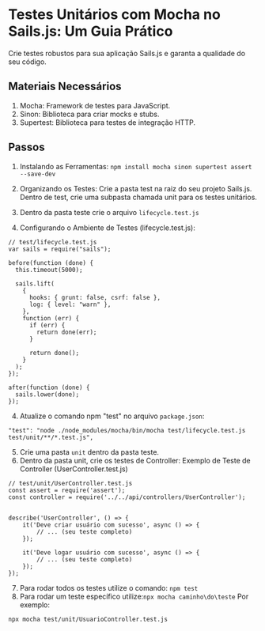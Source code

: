 # Testes Unitários com Mocha no Sails.js: Um Guia Prático
Crie testes robustos para sua aplicação Sails.js e garanta a qualidade do seu código.

## Materiais Necessários
1. Mocha: Framework de testes para JavaScript.
2. Sinon: Biblioteca para criar mocks e stubs.
3. Supertest: Biblioteca para testes de integração HTTP.

## Passos
1. Instalando as Ferramentas:
`npm install mocha sinon supertest assert --save-dev`

2. Organizando os Testes:
Crie a pasta test na raiz do seu projeto Sails.js.
Dentro de test, crie uma subpasta chamada unit para os testes unitários.

3. Dentro da pasta teste crie o arquivo `lifecycle.test.js`

4. Configurando o Ambiente de Testes (lifecycle.test.js):
```
// test/lifecycle.test.js
var sails = require("sails");

before(function (done) {
  this.timeout(5000);

  sails.lift(
    {
      hooks: { grunt: false, csrf: false },
      log: { level: "warn" },
    },
    function (err) {
      if (err) {
        return done(err);
      }

      return done();
    }
  );
});

after(function (done) {
  sails.lower(done);
});
```

4. Atualize o comando npm "test" no arquivo `package.json`:
```
"test": "node ./node_modules/mocha/bin/mocha test/lifecycle.test.js test/unit/**/*.test.js",
```

5. Crie uma pasta `unit` dentro da pasta teste.
6. Dentro da pasta unit, crie os testes de Controller:
Exemplo de Teste de Controller (UserController.test.js)
```
// test/unit/UserController.test.js
const assert = require('assert');
const controller = require('../../api/controllers/UserController');


describe('UserController', () => {
    it('Deve criar usuário com sucesso', async () => {
        // ... (seu teste completo)
    });

    it('Deve logar usuário com sucesso', async () => {
        // ... (seu teste completo)
    });
});
```
7. Para rodar todos os testes utilize o comando: `npm test`
8. Para rodar um teste específico utilize:`npx mocha caminho\do\teste`
Por exemplo:
```
npx mocha test/unit/UsuarioController.test.js
```
